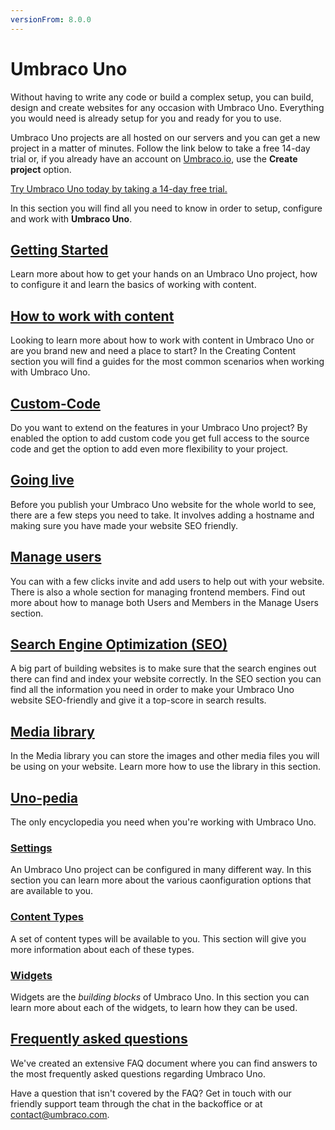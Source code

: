 ```yaml
---
versionFrom: 8.0.0
---
```


# Umbraco Uno

Without having to write any code or build a complex setup, you can build, design and create websites for any occasion with Umbraco Uno. Everything you would need is already setup for you and ready for you to use.

Umbraco Uno projects are all hosted on our servers and you can get a new project in a matter of minutes. Follow the link below to take a free 14-day trial or, if you already have an account on [Umbraco.io](https://umbraco.io), use the **Create project** option.

[Try Umbraco Uno today by taking a 14-day free trial.](https://umbraco.com/try-umbraco-uno/)

In this section you will find all you need to know in order to setup, configure and work with **Umbraco Uno**.

## [Getting Started](Getting-Started)

Learn more about how to get your hands on an Umbraco Uno project, how to configure it and learn the basics of working with content.

## [How to work with content](Creating-Content)

Looking to learn more about how to work with content in Umbraco Uno or are you brand new and need a place to start? In the Creating Content section you will find a guides for the most common scenarios when working with Umbraco Uno.

## [Custom-Code](Custom-Code)

Do you want to extend on the features in your Umbraco Uno project? By enabled the option to add custom code you get full access to the source code and get the option to add even more flexibility to your project.

## [Going live](Going-live)

Before you publish your Umbraco Uno website for the whole world to see, there are a few steps you need to take. It involves adding a hostname and making sure you have made your website SEO friendly.

## [Manage users](Manage-users)

You can with a few clicks invite and add users to help out with your website. There is also a whole section for managing frontend members. Find out more about how to manage both Users and Members in the Manage Users section.

## [Search Engine Optimization (SEO)](SEO)

A big part of building websites is to make sure that the search engines out there can find and index your website correctly. In the SEO section you can find all the information you need in order to make your Umbraco Uno website SEO-friendly and give it a top-score in search results.

## [Media library](Creating-Content/Manage-Media-Library)

In the Media library you can store the images and other media files you will be using on your website. Learn more how to use the library in this section.

## [Uno-pedia](Uno-pedia)

The only encyclopedia you need when you're working with Umbraco Uno.

### [Settings](Uno-pedia/Settings)

An Umbraco Uno project can be configured in many different way. In this section you can learn more about the various caonfiguration options that are available to you.

### [Content Types](Uno-pedia/Content-Types)

A set of content types will be available to you. This section will give you more information about each of these types.

### [Widgets](Uno-pedia/Widgets)

Widgets are the *building blocks* of Umbraco Uno. In this section you can learn more about each of the widgets, to learn how they can be used.

## [Frequently asked questions](https://umbraco.com/products/umbraco-uno/faq-umbraco-uno/)

We've created an extensive FAQ document where you can find answers to the most frequently asked questions regarding Umbraco Uno.

Have a question that isn't covered by the FAQ? Get in touch with our friendly support team through the chat in the backoffice or at contact@umbraco.com.
